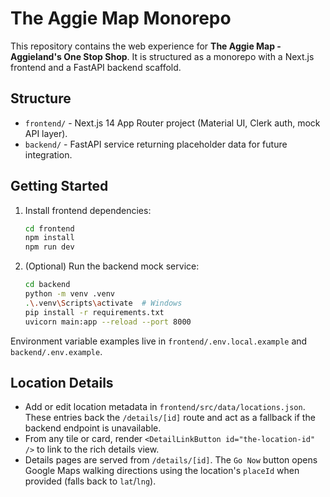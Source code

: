 # The Aggie Map Monorepo

This repository contains the web experience for **The Aggie Map - Aggieland's One Stop Shop**. It is structured as a monorepo with a Next.js frontend and a FastAPI backend scaffold.

## Structure

- `frontend/` - Next.js 14 App Router project (Material UI, Clerk auth, mock API layer).
- `backend/` - FastAPI service returning placeholder data for future integration.

## Getting Started

1. Install frontend dependencies:
   ```bash
   cd frontend
   npm install
   npm run dev
   ```
2. (Optional) Run the backend mock service:
   ```bash
   cd backend
   python -m venv .venv
   .\.venv\Scripts\activate  # Windows
   pip install -r requirements.txt
   uvicorn main:app --reload --port 8000
   ```

Environment variable examples live in `frontend/.env.local.example` and `backend/.env.example`.

## Location Details

- Add or edit location metadata in `frontend/src/data/locations.json`. These entries back the `/details/[id]` route and act as a fallback if the backend endpoint is unavailable.
- From any tile or card, render `<DetailLinkButton id="the-location-id" />` to link to the rich details view.
- Details pages are served from `/details/[id]`. The `Go Now` button opens Google Maps walking directions using the location's `placeId` when provided (falls back to `lat`/`lng`).
